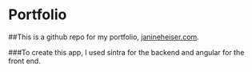 # Portfolio

##This is a github repo for my portfolio, [janineheiser.com](https://www.janineheiser.com).

###To create this app, I used sintra for the backend and angular for the front end.
